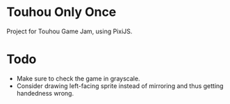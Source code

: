 # Touhou Only Once

Project for Touhou Game Jam, using PixiJS.

# Todo

- Make sure to check the game in grayscale.
- Consider drawing left-facing sprite instead of mirroring and thus getting handedness wrong.

